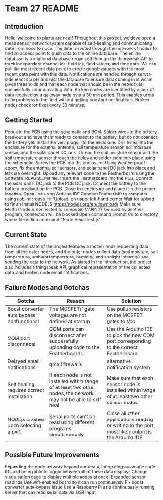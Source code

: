 # Team 27 README
## Introduction
Hello, welcome to plants are neat! Throughout this project, we developed a mesh sensor network system capable of self-healing and communicating data from node to node. The data is routed through the network of nodes to find an access point to push data to the online database. The online database is a relational database organized through the thingspeak API to track independent channel ids, field ids, field values, and time data. We can pull the most recent data point to create google gauges with the most recent data point with this data. Notifications are handled through server-side react scripts and test the database to ensure data coming in is within given thresholds and that each node that should be in the network is successfully communicating data. Broken nodes are identified by a lack of data received by a gateway node over a 30 min period. This enables users to fix problems in the field without getting constant notifications. Broken nodes check for fixes every 30 minutes.

## Getting Started
Populate the PCB using the schematic and BOM.
Solder wires to the battery breakout and have them ready to connect to the battery, but do not connect the battery yet.
Install the vent plugs into the enclosure.
Drill holes into the enclosure for the external antenna, soil temperature sensor, soil moisture sensor, and the solar panel DC jack.
Thread the soil moisture sensor and the soil temperature sensor through the holes and solder them into place using the schematic.
Screw the PCB into the enclosure.
Using weatherproof epoxy, fix the antenna, soil sensors, and solar panel DC jack into place and let cure overnight.
Upload any relevant code to the Featherboard using the Software_README.md file.
Insert the Featherboard into the PCB.
Connect the solar panel DC jack to the PCB DC jack.
Connect the battery to the battery breakout on the PCB.
Close the enclosure and place it in the proper location.
Open .ino using Arduino IDE
Connect Feather M0 to computer using usb-microusb
Hit ‘Upload’ on upper left-hand corner
Wait for upload to finish
Install NODEJS https://nodejs.org/en/download/
Make sure MotherNode is connected to computer, CANNOT be used by another program, connection will be blocked
Open command prompt
Go to directory where file is
Run command "Node SerialTest.js”
## Current State
The current state of the project features a mother node requesting data from all the outer nodes, and the outer nodes collect data (soil moisture, soil temperature, ambient temperature, humidity, and sunlight intensity) and sending the data to the network. As stated in the introduction, the project also includes a thingspeak API, graphical representation of the collected data, and broken node email notifications.
## Failure Modes and Gotchas
| Gotcha  | Reason | Solution |
| ----------- | ----------- | ----------- |
| Boost converter auto bypass nonfunctional | The MOSFETs’ gate voltages are not defined at startup | Use pullup resistors on the MOSFET gates to Vcc |
| COM port disconnects | COM ports can disconnect after successfully uploading code to the Featherboards | Use the Arduino IDE to pick the new COM port corresponding to the correct Featherboard |
| Delayed email notifications | gmail firewalls | alternative notification system |
| Self healing requires correct installation | If each node is not installed within range of at least two other nodes, the network may not be able to self heal | Make sure that each sensor node is installed within range of at least two other sensor nodes |
| NODEjs crashes upon selecting a port | Serial ports can’t be read using different programs simultaneously | Close all other applications reading or writing to the port, most likely culprit is the Arduino IDE | 
## Possible Future Improvements
Expanding the node network beyond our test 4, integrating automatic node IDs and being able to toggle between all of these data displays
Change visualisation page to display multiple nodes at once. 
Expanded sensor readings
Use wifi-enabled board so it can run continuously
Fix boost converter auto-bypass issue
Use a Raspberry Pi as a continuously running server that can read serial data via USB input
